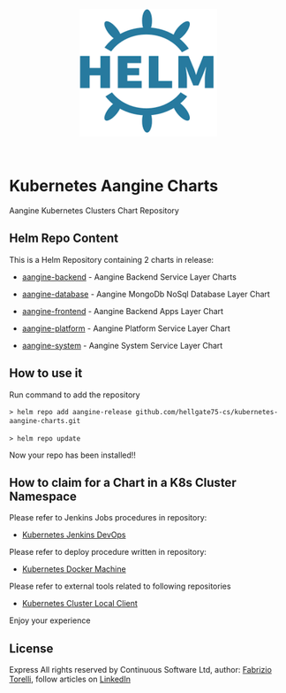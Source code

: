 <p align="center">
<img width="250" height="230" src="images/helm-logo.png"></img>
</p><br/>

# Kubernetes Aangine Charts

Aangine Kubernetes Clusters Chart Repository

## Helm Repo Content

This is a Helm Repository containing 2 charts in release:

* [aangine-backend](/aangine-backend-charts) - Aangine Backend Service Layer Charts

* [aangine-database](/aangine-database-charts) - Aangine MongoDb NoSql Database Layer Chart

* [aangine-frontend](/aangine-frontend-charts) - Aangine Backend Apps Layer Chart

* [aangine-platform](/aangine-platform-charts) - Aangine Platform Service Layer Chart

* [aangine-system](/aangine-system-charts) - Aangine System Service Layer Chart

## How to use it

Run command to add the repository

```
> helm repo add aangine-release github.com/hellgate75-cs/kubernetes-aangine-charts.git

> helm repo update
```

Now your repo has been installed!!

## How to claim for a Chart in a K8s Cluster Namespace

Please refer to Jenkins Jobs procedures in repository:

* [Kubernetes Jenkins DevOps](https://github.com/hellgate75-cs/kubernetes-jenkins-procedures)

Please refer to deploy procedure written in repository: 

* [Kubernetes Docker Machine](https://github.com/hellgate75-cs/kubernetes-docker-machine)

Please refer to external tools related to following repositories

* [Kubernetes Cluster Local Client](https://github.com/hellgate75/k8s-cli)

Enjoy your experience

## License

Express All rights reserved by Continuous Software Ltd, author: [Fabrizio Torelli](mailto:hellgate75@gmail.com), follow articles on [LinkedIn](https://www.linkedin.com/in/fabriziotorelli)
